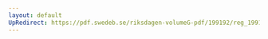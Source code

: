 ```yaml
---
layout: default
UpRedirect: https://pdf.swedeb.se/riksdagen-volumeG-pdf/199192/reg_199192/reg_199192_0453.pdf
---
```

